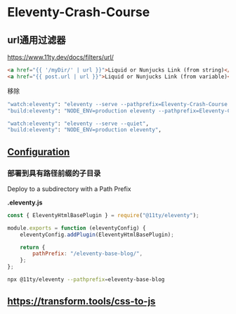 # Eleventy-Crash-Course

## url通用过滤器
https://www.11ty.dev/docs/filters/url/

```html
<a href="{{ '/myDir/' | url }}">Liquid or Nunjucks Link (from string)</a>
<a href="{{ post.url | url }}">Liquid or Nunjucks Link (from variable)</a>
```

移除
```bash
"watch:eleventy": "eleventy --serve --pathprefix=Eleventy-Crash-Course --quiet",
"build:eleventy": "NODE_ENV=production eleventy --pathprefix=Eleventy-Crash-Course",
```

```bash
"watch:eleventy": "eleventy --serve --quiet",
"build:eleventy": "NODE_ENV=production eleventy",
```

## [Configuration](https://www.11ty.dev/docs/config/)
### 部署到具有路径前缀的子目录
Deploy to a subdirectory with a Path Prefix

**.eleventy.js**
```js
const { EleventyHtmlBasePlugin } = require("@11ty/eleventy");

module.exports = function (eleventyConfig) {
	eleventyConfig.addPlugin(EleventyHtmlBasePlugin);

	return {
		pathPrefix: "/eleventy-base-blog/",
	};
};
```

```bash
npx @11ty/eleventy --pathprefix=eleventy-base-blog
```



## https://transform.tools/css-to-js



